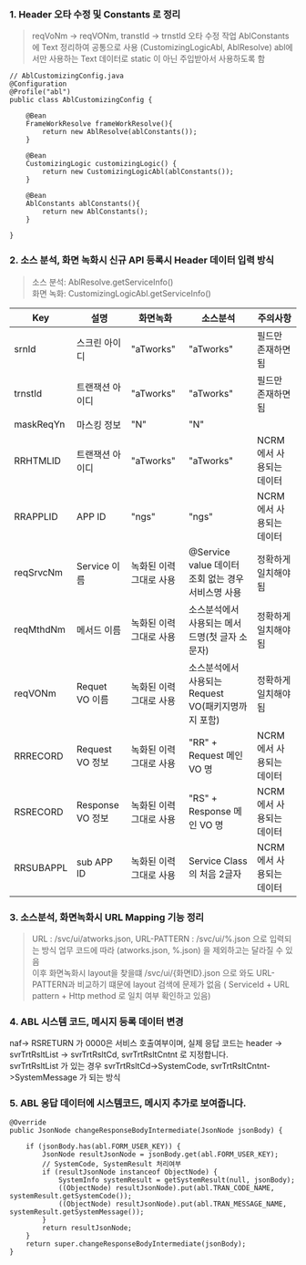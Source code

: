 ### 1. Header 오타 수정 및 Constants 로 정리 
> reqVoNm -> reqVONm, transtId -> trnstId 오타 수정 작업
> AblConstants 에 Text 정리하여 공통으로 사용 (CustomizingLogicAbl, AblResolve)
> abl에서만 사용하는 Text 데이터로 static 이 아닌 주입받아서 사용하도록 함
```
// AblCustomizingConfig.java
@Configuration
@Profile("abl")
public class AblCustomizingConfig {

    @Bean
    FrameWorkResolve frameWorkResolve(){
        return new AblResolve(ablConstants());
    }

    @Bean
    CustomizingLogic customizingLogic() {
        return new CustomizingLogicAbl(ablConstants());
    }

    @Bean
    AblConstants ablConstants(){
        return new AblConstants();
    }

}
```

### 2. 소스 분석, 화면 녹화시 신규 API 등록시 Header 데이터 입력 방식
> 소스 분석: AblResolve.getServiceInfo()   
> 화면 녹화: CustomizingLogicAbl.getServiceInfo()

| Key| 설명| 화면녹화| 소스분석| 주의사항
| --| --| --| --| --| 
| srnId| 스크린 아이디| "aTworks"| "aTworks"| 필드만 존재하면 됨|
| trnstId| 트랜잭션 아이디| "aTworks"| "aTworks"| 필드만 존재하면 됨| 
| maskReqYn| 마스킹 정보| "N"| "N"| | 
| RRHTMLID| 트랜잭션 아이디| "aTworks"| "aTworks"| NCRM 에서 사용되는 데이터| 
| RRAPPLID| APP ID| "ngs"| "ngs"| NCRM 에서 사용되는 데이터| 
| reqSrvcNm| Service 이름| 녹화된 이력 그대로 사용| @Service value 데이터 조회 없는 경우 서비스명 사용| 정확하게 일치해야됨|
| reqMthdNm| 메서드 이름| 녹화된 이력 그대로 사용| 소스분석에서 사용되는 메서드명(첫 글자 소문자)| 정확하게 일치해야됨| 
| reqVONm| Requet VO 이름| 녹화된 이력 그대로 사용| 소스분석에서 사용되는 Request VO(패키지명까지 포함)| 정확하게 일치해야됨| 
| RRRECORD| Request VO 정보| 녹화된 이력 그대로 사용| "RR" + Request 메인 VO 명| NCRM 에서 사용되는 데이터| 
| RSRECORD| Response VO 정보| 녹화된 이력 그대로 사용| "RS" + Response 메인 VO 명| NCRM 에서 사용되는 데이터| 
| RRSUBAPPL| sub APP ID| 녹화된 이력 그대로 사용| Service Class의 처음 2글자| NCRM 에서 사용되는 데이터| 


### 3. 소스분석, 화면녹화시 URL Mapping 기능 정리 
> URL : /svc/ui/atworks.json, URL-PATTERN : /svc/ui/%.json 으로 입력되는 방식 업무 코드에 따라 (atworks.json, %.json) 을 제외하고는 달라질 수 있음   
> 이후 화면녹화시 layout을 찾을떄 /svc/ui/{화면ID}.json 으로 와도 URL-PATTERN과 비교하기 떄문에 layout 검색에 문제가 없음 ( ServiceId + URL pattern + Http method 로 일치 여부 확인하고 있음)


### 4. ABL 시스템 코드, 메시지 등록 데이터 변경
naf-> RSRETURN 가 0000은 서비스 호출여부이며, 실제 응답 코드는 header -> svrTrtRsltList -> svrTrtRsltCd, svrTrtRsltCntnt 로 지정합니다.    
svrTrtRsltList 가 있는 경우 svrTrtRsltCd->SystemCode, svrTrtRsltCntnt->SystemMessage 가 되는 방식

### 5. ABL 응답 데이터에 시스템코드, 메시지 추가로 보여줍니다.

```
@Override
public JsonNode changeResponseBodyIntermediate(JsonNode jsonBody) {

    if (jsonBody.has(abl.FORM_USER_KEY)) {
        JsonNode resultJsonNode = jsonBody.get(abl.FORM_USER_KEY);
        // SystemCode, SystemResult 처리여부
        if (resultJsonNode instanceof ObjectNode) {
            SystemInfo systemResult = getSystemResult(null, jsonBody);
            ((ObjectNode) resultJsonNode).put(abl.TRAN_CODE_NAME, systemResult.getSystemCode());
            ((ObjectNode) resultJsonNode).put(abl.TRAN_MESSAGE_NAME, systemResult.getSystemMessage());
        }
        return resultJsonNode;
    }
    return super.changeResponseBodyIntermediate(jsonBody);
}
```
